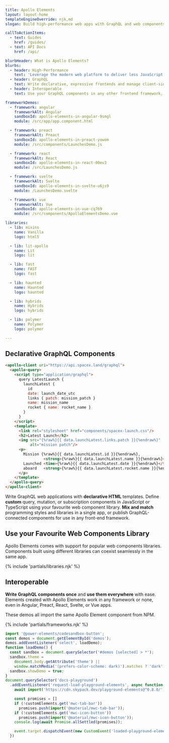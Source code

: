 ```yaml
---
title: Apollo Elements
layout: layout-home
templateEngineOverride: njk,md
slogan: Build high-performance web apps with GraphQL and web components.

callToActionItems:
  - text: Guides
    href: /guides/
  - text: API Docs
    href: /api/

blurbHeader: What is Apollo Elements?
blurbs:
  - header: High-Performance
    text: 'Leverage the modern web platform to deliver less JavaScript, without sacrificing <abbr title="developer experience">DX</abbr>.'
  - header: GraphQL
    text: Write declarative, expressive frontends and manage client-side state using GraphQL.
  - header: Interoperable
    text: Use your GraphQL components in any other frontend framework, or none!

frameworkDemos:
  - framework: angular
    frameworkAlt: Angular
    sandboxId: apollo-elements-in-angular-9smgl
    module: /src/app/app.component.html

  - framework: preact
    frameworkAlt: Preact
    sandboxId: apollo-elements-in-preact-yowom
    module: /src/components/LaunchesDemo.js

  - framework: react
    frameworkAlt: React
    sandboxId: apollo-elements-in-react-00ev3
    module: /src/LaunchesDemo.js

  - framework: svelte
    frameworkAlt: Svelte
    sandboxId: apollo-elements-in-svelte-u6js9
    module: /LaunchesDemo.svelte

  - framework: vue
    frameworkAlt: Vue
    sandboxId: apollo-elements-in-vue-cq769
    module: /src/components/ApolloElementsDemo.vue

libraries:
  - lib: mixins
    name: Vanilla
    logo: html5

  - lib: lit-apollo
    name: Lit
    logo: lit

  - lib: fast
    name: FAST
    logo: fast

  - lib: haunted
    name: Haunted
    logo: haunted

  - lib: hybrids
    name: Hybrids
    logo: hybrids

  - lib: polymer
    name: Polymer
    logo: polymer

---
```


## Declarative GraphQL Components

```html playground query-spacex
<apollo-client uri="https://api.spacex.land/graphql">
  <apollo-query>
    <script type="application/graphql">
      query LatestLaunch {
        launchLatest {
          id
          date: launch_date_utc
          links { patch: mission_patch }
          name: mission_name
          rocket { name: rocket_name }
        }
      }
    </script>
    <template>
      <link rel="stylesheet" href="components/spacex-launch.css"/>
      <h2>Latest Launch</h2>
      <img src="{%raw%}{{ data.launchLatest.links.patch }}{%endraw%}"
           alt="mission patch"/>
      <p>
        Mission {%raw%}{{ data.launchLatest.id }}{%endraw%},
                 <strong>{%raw%}{{ data.launchLatest.name }}{%endraw%}</strong>
        Launched <time>{%raw%}{{ data.launchLatest.date }}{%endraw%}</time>
        aboard   <strong>{%raw%}{{ data.launchLatest.rocket.name }}{%endraw%}</strong>
      </p>
    </template>
  </apollo-query>
</apollo-client>
```

Write GraphQL web applications with **declarative HTML** templates.
Define **custom** query, mutation, or subscription components in JavaScript or TypeScript using your favourite web component library.
**Mix and match** programming styles and libraries in a single app, or publish GraphQL-connected components for use in any front-end framework.

## Use your Favourite Web Components Library

Apollo Elements comes with support for popular web components libraries.
Components built using different libraries can coexist seamlessly in the same app.

{% include 'partials/libraries.njk' %}

## Interoperable

**Write GraphQL components once** and **use them everywhere** with ease.
Elements created with Apollo Elements work in any framework or none,
even in Angular, Preact, React, Svelte, or Vue apps.

These demos all import the same Apollo Element component from NPM.

{% include 'partials/frameworks.njk' %}

```js script
import '@power-elements/codesandbox-button';
const demos = document.getElementById('demos');
demos.addEventListener('select', loadDemo);
function loadDemo() {
  const sandbox = document.querySelector('#demos [selected] > *');
  sandbox.theme =
    document.body.getAttribute('theme') ||
    window.matchMedia('(prefers-color-scheme: dark)').matches ? 'dark' : 'light';
  sandbox.showDemo = true;
}
document.querySelector('docs-playground')
  .addEventListener('request-load-playground-elements', async function(event) {
    await import('https://cdn.skypack.dev/playground-elements@^0.8.0/');

    const promises = []
    if (!customElements.get('mwc-tab-bar'))
      promises.push(import('@material/mwc-tab-bar'));
    if (!customElements.get('mwc-icon-button'))
      promises.push(import('@material/mwc-icon-button'));
    console.log(await Promise.allSettled(promises));

    event.target.dispatchEvent(new CustomEvent('loaded-playground-elements'));
  })
```

<script type="playground-config" data-helmet for="query-spacex">
{
  "files":{
    "style.css":{
      "content":"html,\nbody {\n  background: black;\n  font-family: 'Open sans';\n  color: white;\n}"
    },
    "components/spacex-launch.css":{
      "content":":host {\n  display: flex;\n  flex-direction: column; \n  gap: 12px; \n  padding: 0 12px;\n }\n\nimg, p {\n  display: block;\n}"
    }
  },
  "importMap": {
    "imports": {
      "@apollo-elements/components": "ORIGIN/_assets/_static/apollo-elements.js"
    }
  }
}
</script>
